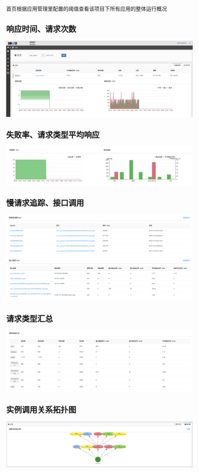 首页根据应用管理里配置的阈值查看该项目下所有应用的整体运行概况

## 响应时间、请求次数
![](images/screenshot_1571109195045.png)
## 失败率、请求类型平均响应
![](images/screenshot_1571109310147.png)
## 慢请求追踪、接口调用
![](images/screenshot_1571109312906.png)
## 请求类型汇总
![](images/screenshot_1571109315069.png)
## 实例调用关系拓扑图
![](images/screenshot_1571109443811.png)